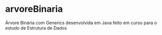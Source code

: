 # arvoreBinaria
Árvore Binária com Generics desenvolvida em Java feito em curso para o estudo de Estrutura de Dados
